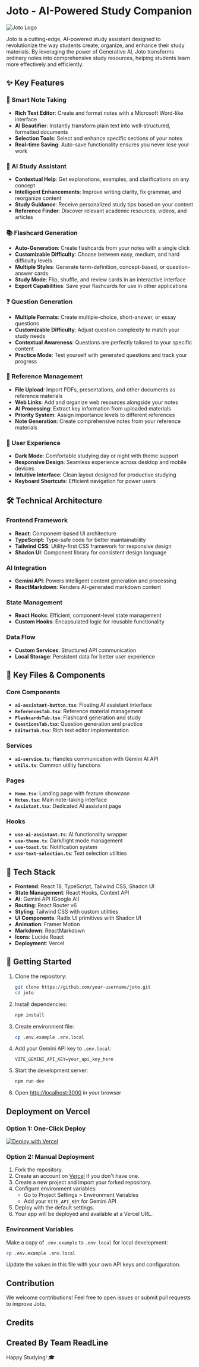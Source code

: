 # Joto - AI-Powered Study Companion

![Joto Logo](src/assets/joto_logo.png)

Joto is a cutting-edge, AI-powered study assistant designed to revolutionize the way students create, organize, and enhance their study materials. By leveraging the power of Generative AI, Joto transforms ordinary notes into comprehensive study resources, helping students learn more effectively and efficiently.

## ✨ Key Features

### 📝 Smart Note Taking
- **Rich Text Editor**: Create and format notes with a Microsoft Word-like interface
- **AI Beautifier**: Instantly transform plain text into well-structured, formatted documents
- **Selection Tools**: Select and enhance specific sections of your notes
- **Real-time Saving**: Auto-save functionality ensures you never lose your work

### 🤖 AI Study Assistant
- **Contextual Help**: Get explanations, examples, and clarifications on any concept
- **Intelligent Enhancements**: Improve writing clarity, fix grammar, and reorganize content
- **Study Guidance**: Receive personalized study tips based on your content
- **Reference Finder**: Discover relevant academic resources, videos, and articles

### 📚 Flashcard Generation
- **Auto-Generation**: Create flashcards from your notes with a single click
- **Customizable Difficulty**: Choose between easy, medium, and hard difficulty levels
- **Multiple Styles**: Generate term-definition, concept-based, or question-answer cards
- **Study Mode**: Flip, shuffle, and review cards in an interactive interface
- **Export Capabilities**: Save your flashcards for use in other applications

### ❓ Question Generation
- **Multiple Formats**: Create multiple-choice, short-answer, or essay questions
- **Customizable Difficulty**: Adjust question complexity to match your study needs
- **Contextual Awareness**: Questions are perfectly tailored to your specific content
- **Practice Mode**: Test yourself with generated questions and track your progress

### 🔗 Reference Management
- **File Upload**: Import PDFs, presentations, and other documents as reference materials
- **Web Links**: Add and organize web resources alongside your notes
- **AI Processing**: Extract key information from uploaded materials
- **Priority System**: Assign importance levels to different references
- **Note Generation**: Create comprehensive notes from your reference materials

### 🎨 User Experience
- **Dark Mode**: Comfortable studying day or night with theme support
- **Responsive Design**: Seamless experience across desktop and mobile devices
- **Intuitive Interface**: Clean layout designed for productive studying
- **Keyboard Shortcuts**: Efficient navigation for power users

## 🛠️ Technical Architecture

### Frontend Framework
- **React**: Component-based UI architecture
- **TypeScript**: Type-safe code for better maintainability
- **Tailwind CSS**: Utility-first CSS framework for responsive design
- **Shadcn UI**: Component library for consistent design language

### AI Integration
- **Gemini API**: Powers intelligent content generation and processing
- **ReactMarkdown**: Renders AI-generated markdown content

### State Management
- **React Hooks**: Efficient, component-level state management
- **Custom Hooks**: Encapsulated logic for reusable functionality

### Data Flow
- **Custom Services**: Structured API communication
- **Local Storage**: Persistent data for better user experience

## 📁 Key Files & Components

### Core Components
- **`ai-assistant-button.tsx`**: Floating AI assistant interface
- **`ReferencesTab.tsx`**: Reference material management
- **`FlashcardsTab.tsx`**: Flashcard generation and study
- **`QuestionsTab.tsx`**: Question generation and practice
- **`EditorTab.tsx`**: Rich text editor implementation

### Services
- **`ai-service.ts`**: Handles communication with Gemini AI API
- **`utils.ts`**: Common utility functions

### Pages
- **`Home.tsx`**: Landing page with feature showcase
- **`Notes.tsx`**: Main note-taking interface
- **`Assistant.tsx`**: Dedicated AI assistant page

### Hooks
- **`use-ai-assistant.ts`**: AI functionality wrapper
- **`use-theme.ts`**: Dark/light mode management
- **`use-toast.ts`**: Notification system
- **`use-text-selection.ts`**: Text selection utilities

## 🚀 Tech Stack

- **Frontend**: React 18, TypeScript, Tailwind CSS, Shadcn UI
- **State Management**: React Hooks, Context API
- **AI**: Gemini API (Google AI)
- **Routing**: React Router v6
- **Styling**: Tailwind CSS with custom utilities
- **UI Components**: Radix UI primitives with Shadcn UI
- **Animation**: Framer Motion
- **Markdown**: ReactMarkdown
- **Icons**: Lucide React
- **Deployment**: Vercel

## 🏁 Getting Started

1. Clone the repository:
   ```bash
   git clone https://github.com/your-username/joto.git
   cd joto
   ```

2. Install dependencies:
   ```bash
   npm install
   ```

3. Create environment file:
   ```bash
   cp .env.example .env.local
   ```

4. Add your Gemini API key to `.env.local`:
   ```
   VITE_GEMINI_API_KEY=your_api_key_here
   ```

5. Start the development server:
   ```bash
   npm run dev
   ```

6. Open [http://localhost:3000](http://localhost:3000) in your browser

## Deployment on Vercel

### Option 1: One-Click Deploy

[![Deploy with Vercel](https://vercel.com/button)](https://vercel.com/new/git/external?repository-url=https%3A%2F%2Fgithub.com%2Fyour-repo%2Fjoto)

### Option 2: Manual Deployment

1. Fork the repository.
2. Create an account on [Vercel](https://vercel.com) if you don't have one.
3. Create a new project and import your forked repository.
4. Configure environment variables:
   - Go to Project Settings > Environment Variables
   - Add your `VITE_API_KEY` for Gemini API 
5. Deploy with the default settings.
6. Your app will be deployed and available at a Vercel URL.

### Environment Variables

Make a copy of `.env.example` to `.env.local` for local development:

```bash
cp .env.example .env.local
```

Update the values in this file with your own API keys and configuration.

## Contribution

We welcome contributions! Feel free to open issues or submit pull requests to improve Joto.

## Credits

**Created By Team ReadLine** 
---

Happy Studying! 🎓